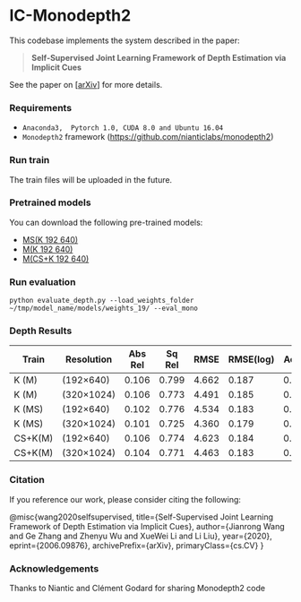 # IC-Monodepth2

This codebase implements the system described in the paper:
> **Self-Supervised Joint Learning Framework of Depth Estimation via Implicit Cues**

See the paper on [[arXiv](https://arxiv.org/abs/2006.09876)]  for more details. 


### Requirements

* ` Anaconda3,  Pytorch 1.0, CUDA 8.0 and Ubuntu 16.04 ` 
* `Monodepth2` framework (https://github.com/nianticlabs/monodepth2)


### Run train

The train  files will be uploaded in the future.


### Pretrained models

You can download the following pre-trained models:

* [MS(K 192 640)]()
* [M(K 192 640)]()
* [M(CS+K 192 640)]()


### Run evaluation

```shell
python evaluate_depth.py --load_weights_folder ~/tmp/model_name/models/weights_19/ --eval_mono
```

### Depth Results

Train  |Resolution| Abs Rel | Sq Rel | RMSE  | RMSE(log) | Acc.1 | Acc.2 | Acc.3 |
-------|----------|---------|--------|-------|-----------|-------|-------|-------|
K (M)  | (192×640)|0.106    |0.799   |4.662  |0.187      |0.889  |0.961  |0.982  |
K (M)  |(320×1024)|0.106    |0.773   |4.491  |0.185      |0.890  |0.962  |0.982  |
K (MS) |(192×640) |0.102    |0.776   |4.534  |0.183      |0.893  |0.963  |0.982  |
K (MS) |(320×1024)|0.101    |0.725   |4.360  |0.179      |0.898  |0.965  |0.983  |
CS+K(M)| (192×640)|0.106    |0.774   |4.623  |0.184      |0.886  |0.962  |0.983  |
CS+K(M)|(320×1024)|0.104    |0.771   |4.463  |0.183      |0.893  |0.963  |0.982  |

### Citation

If you reference our work, please consider citing the following:

@misc{wang2020selfsupervised,
        title={Self-Supervised Joint Learning Framework of Depth Estimation via Implicit Cues},
        author={Jianrong Wang and Ge Zhang and Zhenyu Wu and XueWei Li and Li Liu},
        year={2020},
        eprint={2006.09876},
        archivePrefix={arXiv},
        primaryClass={cs.CV}
}



### Acknowledgements

Thanks to Niantic and Clément Godard for sharing Monodepth2 code

